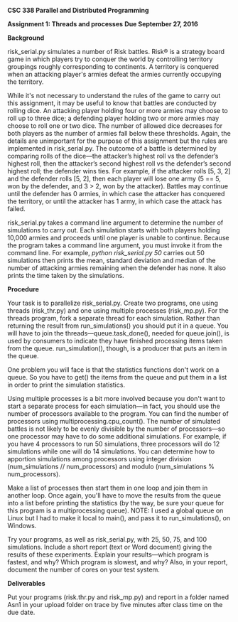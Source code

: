 **CSC 338 Parallel and Distributed Programming**

**Assignment 1: Threads and processes** **Due September 27, 2016**

**Background**

risk\_serial.py simulates a number of Risk battles. Risk® is a strategy board game in which players try to conquer the world by controlling territory groupings roughly corresponding to continents. A territory is conquered when an attacking player's armies defeat the armies currently occupying the territory.

While it's not necessary to understand the rules of the game to carry out this assignment, it may be useful to know that battles are conducted by rolling dice. An attacking player holding four or more armies may choose to roll up to three dice; a defending player holding two or more armies may choose to roll one or two dice. The number of allowed dice decreases for both players as the number of armies fall below these thresholds. Again, the details are unimportant for the purpose of this assignment but the rules are implemented in risk\_serial.py. The outcome of a battle is determined by comparing rolls of the dice—the attacker’s highest roll vs the defender’s highest roll, then the attacker’s second highest roll vs the defender’s second highest roll; the defender wins ties. For example, if the attacker rolls \[5, 3, 2\] and the defender rolls \[5, 2\], then each player will lose one army (5 == 5, won by the defender, and 3 &gt; 2, won by the attacker). Battles may continue until the defender has 0 armies, in which case the attacker has conquered the territory, or until the attacker has 1 army, in which case the attack has failed.

risk\_serial.py takes a command line argument to determine the number of simulations to carry out. Each simulation starts with both players holding 10,000 armies and proceeds until one player is unable to continue. Because the program takes a command line argument, you must invoke it from the command line. For example, *python risk\_serial.py 50* carries out 50 simulations then prints the mean, standard deviation and median of the number of attacking armies remaining when the defender has none. It also prints the time taken by the simulations.

**Procedure**

Your task is to parallelize risk\_serial.py. Create two programs, one using threads (risk\_thr.py) and one using multiple processes (risk\_mp.py). For the threads program, fork a separate thread for each simulation. Rather than returning the result from run\_simulations() you should put it in a queue. You will have to join the threads—queue.task\_done(), needed for queue.join(), is used by consumers to indicate they have finished processing items taken from the queue. run\_simulation(), though, is a producer that puts an item in the queue.

One problem you will face is that the statistics functions don't work on a queue. So you have to get() the items from the queue and put them in a list in order to print the simulation statistics.

Using multiple processes is a bit more involved because you don't want to start a separate process for each simulation—in fact, you should use the number of processors available to the program. You can find the number of processors using multiprocessing.cpu\_count(). The number of simulated battles is not likely to be evenly divisible by the number of processors—so one processor may have to do some additional simulations. For example, if you have 4 processors to run 50 simulations, three processors will do 12 simulations while one will do 14 simulations. You can determine how to apportion simulations among processors using integer division (num\_simulations // num\_processors) and modulo (num\_simulations % num\_processors).

Make a list of processes then start them in one loop and join them in another loop. Once again, you'll have to move the results from the queue into a list before printing the statistics (by the way, be sure your queue for this program is a multiprocessing queue). NOTE: I used a global queue on Linux but I had to make it local to main(), and pass it to run\_simulations(), on Windows.

Try your programs, as well as risk\_serial.py, with 25, 50, 75, and 100 simulations. Include a short report (text or Word document) giving the results of these experiments. Explain your results—which program is fastest, and why? Which program is slowest, and why? Also, in your report, document the number of cores on your test system.

**Deliverables**

Put your programs (risk.thr.py and risk\_mp.py) and report in a folder named Asn1 in your upload folder on trace by five minutes after class time on the due date.
